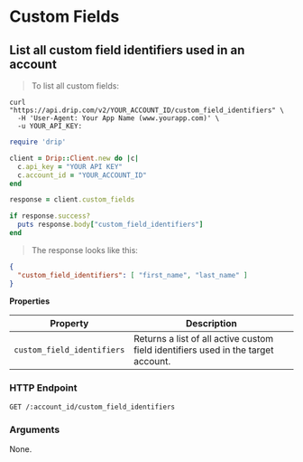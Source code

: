 # Custom Fields

## List all custom field identifiers used in an account

> To list all custom fields:

```shell
curl "https://api.drip.com/v2/YOUR_ACCOUNT_ID/custom_field_identifiers" \
  -H 'User-Agent: Your App Name (www.yourapp.com)' \
  -u YOUR_API_KEY:
```

```ruby
require 'drip'

client = Drip::Client.new do |c|
  c.api_key = "YOUR API KEY"
  c.account_id = "YOUR_ACCOUNT_ID"
end

response = client.custom_fields

if response.success?
  puts response.body["custom_field_identifiers"]
end
```

> The response looks like this:

```json
{
  "custom_field_identifiers": [ "first_name", "last_name" ]
}
```

**Properties**

<table>
  <thead>
    <tr>
      <th>Property</th>
      <th>Description</th>
    </tr>
  </thead>
  <tbody>
    <tr>
      <td><code>custom_field_identifiers</code></td>
      <td>Returns a list of all active custom field identifiers used in the target account.</td>
    </tr>
  </tbody>
</table>

### HTTP Endpoint

`GET /:account_id/custom_field_identifiers`

### Arguments

None.
